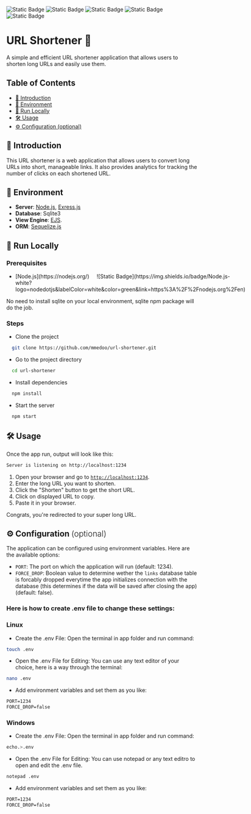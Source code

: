 ![Static Badge](https://img.shields.io/badge/Node.js-white?logo=nodedotjs&labelColor=white&color=green&link=https%3A%2F%2Fnodejs.org%2Fen)
![Static Badge](https://img.shields.io/badge/Sequelize-white?logo=sequelize&labelColor=white&color=blue&link=https%3A%2F%2Fsequelize.org%2F)
![Static Badge](https://img.shields.io/badge/SQLite-white?logo=sqlite&labelColor=black&color=white&link=https%3A%2F%2Fwww.sqlite.org%2F)
![Static Badge](https://img.shields.io/badge/EJS-white?logo=ejs&labelColor=white&color=a91e50&link=https%3A%2F%2Fejs.co%2F)
![Static Badge](https://img.shields.io/badge/Express.js-white?logo=express&labelColor=black&color=eee&link=https%3A%2F%2Fexpressjs.com%2F)


# URL Shortener 🔗

A simple and efficient URL shortener application that allows users to shorten long URLs and easily use them.



## Table of Contents

- [🌟 Introduction](#introduction-🌟)
- [🌳 Environment](#environment-🌳)
- [🚀 Run Locally](#run-locally-🚀)
- [🛠️ Usage](#usage-🛠️)
- [⚙️ Configuration (optional)](#conf)




## 🌟 Introduction

This URL shortener is a web application that allows users to convert long URLs into short, manageable links. It also provides analytics for tracking the number of clicks on each shortened URL.



## 🌳 Environment

- **Server**: [Node.js](https://nodejs.org/), [Exress.js](https://www.npmjs.com/package/express)
- **Database**: Sqlite3
- **View Engine**: [EJS](https://www.npmjs.com/package/ejs).
- **ORM**: [Sequelize.js](https://www.npmjs.com/package/sequelize)



## 🚀 Run Locally

### Prerequisites

- <div style="display:flex;align-items:center">[Node.js](https://nodejs.org/) &nbsp;&nbsp;&nbsp; ![Static Badge](https://img.shields.io/badge/Node.js-white?logo=nodedotjs&labelColor=white&color=green&link=https%3A%2F%2Fnodejs.org%2Fen)</div>

No need to install sqlite on your local environment, sqlite npm package will do the job.

### Steps 

- Clone the project
```bash
  git clone https://github.com/mmedoo/url-shortener.git
```

- Go to the project directory
```bash
  cd url-shortener
```

- Install dependencies
```bash
  npm install
```

- Start the server

```bash
  npm start
```
## 🛠️ Usage

Once the app run, output will look like this:

```bash
Server is listening on http://localhost:1234
```

1. Open your browser and go to [`http://localhost:1234`](http://localhost:1234).
2. Enter the long URL you want to shorten.
3. Click the "Shorten" button to get the short URL.
4. Click on displayed URL to copy.
5. Paste it in your browser.

Congrats, you're redirected to your super long URL.

<h2 id="conf">
  ⚙️ Configuration
  <span style="font-weight:300">(optional)</span>
</h2>


The application can be configured using environment variables. Here are the available options:

- `PORT`: The port on which the application will run (default: 1234).
- `FORCE_DROP`: Boolean value to determine wether the `links` database table is forcably dropped everytime the app initializes connection with the database (this determines if the data will be saved after closing the app) (default: false).

### Here is how to create .env file to change these settings:

### Linux

- Create the .env File:
Open the terminal in app folder and run command:
```bash
touch .env
```
- Open the .env File for Editing:
You can use any text editor of your choice, here is a way through the terminal:
```bash
nano .env
```
- Add environment variables and set them as you like:
```md
PORT=1234
FORCE_DROP=false
```

### Windows

- Create the .env File:
Open the terminal in app folder and run command:
```bash
echo.>.env
```
- Open the .env File for Editing:
You can use notepad or any text editro to open and edit the .env file.
```bash
notepad .env
```
- Add environment variables and set them as you like:
```md
PORT=1234
FORCE_DROP=false
```

